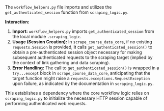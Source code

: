 The `workflow_helpers.py` file imports and utilizes the `get_authenticated_session` function from `scraping_logic.py`.

**Interaction:**
1.  **Import:** `workflow_helpers.py` imports `get_authenticated_session` from the local module `.scraping_logic`.
2.  **Usage (Session Creation):** In `scrape_course_data_core`, if no existing `requests.Session` is provided, it calls `get_authenticated_session()` to obtain a pre-authenticated session object necessary for making subsequent authenticated requests to the scraping target (implied by the context of link gathering and data scraping).
3.  **Error Handling:** The call to `get_authenticated_session()` is wrapped in a `try...except` block in `scrape_course_data_core`, anticipating that the target function might raise a `requests.exceptions.RequestException` upon failure, as indicated by the documentation in `scraping_logic.py`.

This establishes a dependency where the core workflow logic relies on `scraping_logic.py` to initialize the necessary HTTP session capable of performing authenticated web requests.